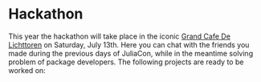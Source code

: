 # Hackathon

This year the hackathon will take place in the iconic [Grand Cafe De Lichttoren](https://maps.app.goo.gl/wA2yHBx1Xp8LnqTG6) on Saturday, July 13th. Here you can chat with the friends you made during the previous days of JuliaCon, while in the meantime solving problem of package developers. The following projects are ready to be worked on:  
